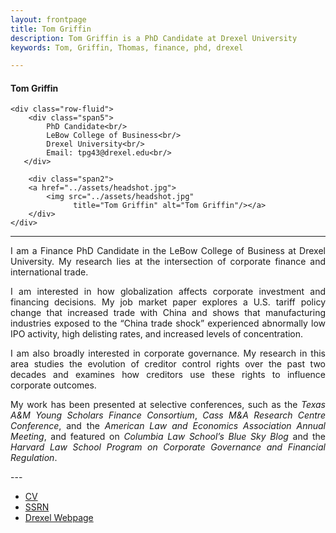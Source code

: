 ```yaml
---
layout: frontpage
title: Tom Griffin
description: Tom Griffin is a PhD Candidate at Drexel University
keywords: Tom, Griffin, Thomas, finance, phd, drexel

---
```

<div class="container">
<h4><a name="contact"></a>Tom Griffin</h4>

    <div class="row-fluid">
        <div class="span5">
            PhD Candidate<br/>
            LeBow College of Business<br/>
            Drexel University<br/>
            Email: tpg43@drexel.edu<br/>
       </div>
       
        <div class="span2">
        <a href="../assets/headshot.jpg">
            <img src="../assets/headshot.jpg"
                  title="Tom Griffin" alt="Tom Griffin"/></a>
        </div>
    </div>
</div>

---
<div align="justify"> 
    
<p>I am a Finance PhD Candidate in the LeBow College of Business at Drexel University. My research lies at the intersection of corporate finance and international trade.</p>

<p>I am interested in how globalization affects corporate investment and financing decisions. My job market paper explores a U.S. tariff policy change that increased trade with China and shows that manufacturing industries exposed to the “China trade shock” experienced abnormally low IPO activity, high delisting rates, and increased levels of concentration.</p>

<p>I am also broadly interested in corporate governance. My research in this area studies the evolution of creditor control rights over the past two decades and examines how creditors use these rights to influence corporate outcomes.</p>

<p>My work has been presented at selective conferences, such as the <i>Texas A&M Young Scholars Finance Consortium</i>, <i>Cass M&A Research Centre Conference</i>, and the <i>American Law and Economics Association Annual Meeting</i>, and featured on <i>Columbia Law School’s Blue Sky Blog</i> and the <i>Harvard Law School Program on Corporate Governance and Financial Regulation</i>.</p>

</div>
---
<div class="navbar">
  <div class="navbar-inner">
      <ul class="nav">
          <li><a href="{{ BASE_PATH }}/assets/CV.pdf">CV</a></li>
          <li><a href="https://papers.ssrn.com/sol3/cf_dev/AbsByAuth.cfm?per_id=2172098">SSRN</a></li>
          <li><a href="https://www.lebow.drexel.edu/people/thomasgriffin">Drexel Webpage</a></li>
      </ul>
  </div>
</div>
